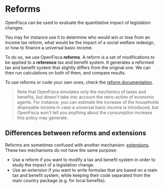 # Reforms

OpenFisca can be used to evaluate the quantitative impact of legislation changes.

You may for instance use it to determine who would win or lose from an income tax reform, what would be the impact of a social welfare redesign, or how to finance a universal basic income.

To do so, we use OpenFisca **reforms**. A reform is a set of modifications to be applied to a **reference** tax and benefit system. It generates a reformed tax and benefit system that slightly differs from the original one. We can then run calculations on both of them, and compare results.

To use reforms or code your own ones, check the [reform documentation](../coding-the-legislation/reforms.md).

> Note that OpenFisca simulates only the *mechanics* of taxes and benefits, but doesn't take into account the retro-action of economic agents. For instance, you can estimate the increase of the households disposable income in case a universal basic income is introduced, but OpenFisca won't tell you anything about the consumption increase this policy may generate.


## Differences between reforms and extensions

Reforms are sometimes confused with another mechanism: [extensions](../contribute/extensions.md). These two mechanisms do not have the same purpose:

- Use a reform if you want to modify a tax and benefit system in order to study the impact of a legislation change.
- Use an extension if you want to write formulas that are based on a main tax and benefit system, while keeping their code separated from the main country package (e.g. for local benefits).

